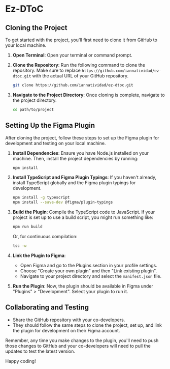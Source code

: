 # Ez-DToC

## Cloning the Project

To get started with the project, you'll first need to clone it from GitHub to your local machine.

1. **Open Terminal**: Open your terminal or command prompt.

2. **Clone the Repository**: Run the following command to clone the repository. Make sure to replace `https://github.com/iannatividad/ez-dtoc.git` with the actual URL of your GitHub repository.

    ```bash
    git clone https://github.com/iannatividad/ez-dtoc.git
    ```

3. **Navigate to the Project Directory**: Once cloning is complete, navigate to the project directory.

    ```bash
    cd path/to/project
    ```

## Setting Up the Figma Plugin

After cloning the project, follow these steps to set up the Figma plugin for development and testing on your local machine.

1. **Install Dependencies**: Ensure you have Node.js installed on your machine. Then, install the project dependencies by running:

    ```bash
    npm install
    ```

2. **Install TypeScript and Figma Plugin Typings**: If you haven't already, install TypeScript globally and the Figma plugin typings for development.

    ```bash
    npm install -g typescript
    npm install --save-dev @figma/plugin-typings
    ```

3. **Build the Plugin**: Compile the TypeScript code to JavaScript. If your project is set up to use a build script, you might run something like:

    ```bash
    npm run build
    ```

    Or, for continuous compilation:

    ```bash
    tsc -w
    ```

4. **Link the Plugin to Figma**:
    - Open Figma and go to the Plugins section in your profile settings.
    - Choose "Create your own plugin" and then "Link existing plugin".
    - Navigate to your project directory and select the `manifest.json` file.

5. **Run the Plugin**: Now, the plugin should be available in Figma under "Plugins" > "Development". Select your plugin to run it.

## Collaborating and Testing

- Share the GitHub repository with your co-developers.
- They should follow the same steps to clone the project, set up, and link the plugin for development on their Figma account.

Remember, any time you make changes to the plugin, you'll need to push those changes to GitHub and your co-developers will need to pull the updates to test the latest version.

Happy coding!